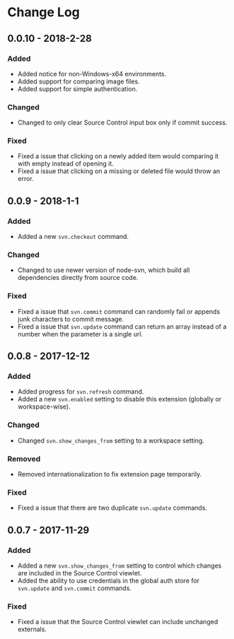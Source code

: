 # Change Log

## 0.0.10 - 2018-2-28

### Added
- Added notice for non-Windows-x64 environments.
- Added support for comparing image files.
- Added support for simple authentication.

### Changed
- Changed to only clear Source Control input box only if commit success.

### Fixed
- Fixed a issue that clicking on a newly added item would comparing it with empty instead of opening it.
- Fixed a issue that clicking on a missing or deleted file would throw an error.

## 0.0.9 - 2018-1-1

### Added
- Added a new `svn.checkout` command.

### Changed
- Changed to use newer version of node-svn, which build all dependencies directly from source code.

### Fixed
- Fixed a issue that `svn.commit` command can randomly fail or appends junk characters to commit message.
- Fixed a issue that `svn.update` command can return an array instead of a number when the parameter is a single url.

## 0.0.8 - 2017-12-12

### Added
- Added progress for `svn.refresh` command.
- Added a new `svn.enabled` setting to disable this extension (globally or workspace-wise).

### Changed
- Changed `svn.show_changes_from` setting to a workspace setting.

### Removed
- Removed internationalization to fix extension page temporarily.

### Fixed
- Fixed a issue that there are two duplicate `svn.update` commands.

## 0.0.7 - 2017-11-29

### Added

- Added a new `svn.show_changes_from` setting to control which changes are included in the Source Control viewlet.
- Added the ability to use credentials in the global auth store for `svn.update` and `svn.commit` commands.

### Fixed
- Fixed a issue that the Source Control viewlet can include unchanged externals.
